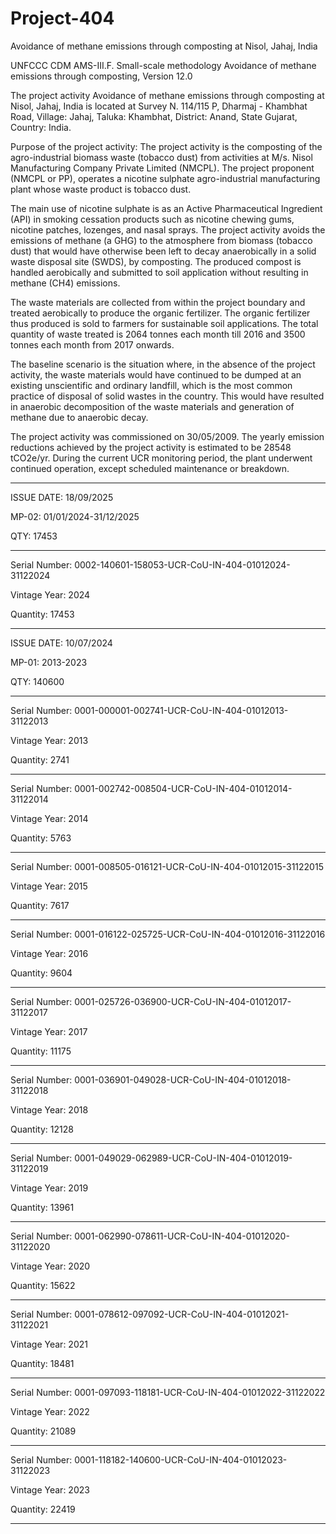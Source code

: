 # Project-404
Avoidance of methane emissions through composting at Nisol, Jahaj, India

UNFCCC CDM AMS-III.F. Small-scale
methodology Avoidance of methane emissions
through composting, Version 12.0

The project activity Avoidance of methane emissions through composting at Nisol, Jahaj, India
is located at Survey N. 114/115 P, Dharmaj - Khambhat Road, Village: Jahaj, Taluka: Khambhat,
District: Anand, State Gujarat, Country: India.

Purpose of the project activity:
The project activity is the composting of the agro-industrial biomass waste (tobacco dust) from
activities at M/s. Nisol Manufacturing Company Private Limited (NMCPL). The project
proponent (NMCPL or PP), operates a nicotine sulphate agro-industrial manufacturing plant whose
waste product is tobacco dust.

The main use of nicotine sulphate is as an Active Pharmaceutical Ingredient (API) in smoking
cessation products such as nicotine chewing gums, nicotine patches, lozenges, and nasal sprays.
The project activity avoids the emissions of methane (a GHG) to the atmosphere from biomass
(tobacco dust) that would have otherwise been left to decay anaerobically in a solid waste disposal
site (SWDS), by composting. The produced compost is handled aerobically and submitted to soil
application without resulting in methane (CH4) emissions.

The waste materials are collected from within the project boundary and treated aerobically to
produce the organic fertilizer. The organic fertilizer thus produced is sold to farmers for
sustainable soil applications. The total quantity of waste treated is 2064 tonnes each month till
2016 and 3500 tonnes each month from 2017 onwards.

The baseline scenario is the situation where, in the absence of the project activity, the waste
materials would have continued to be dumped at an existing unscientific and ordinary landfill,
which is the most common practice of disposal of solid wastes in the country. This would have
resulted in anaerobic decomposition of the waste materials and generation of methane due to
anaerobic decay.

The project activity was commissioned on 30/05/2009. The yearly emission reductions achieved
by the project activity is estimated to be 28548 tCO2e/yr. During the current UCR monitoring
period, the plant underwent continued operation, except scheduled maintenance or breakdown.
_______
ISSUE DATE: 18/09/2025

MP-02: 01/01/2024-31/12/2025

QTY: 17453
_________
Serial Number: 0002-140601-158053-UCR-CoU-IN-404-01012024-31122024

Vintage Year: 2024

Quantity: 17453
___________
ISSUE DATE: 10/07/2024

MP-01: 2013-2023

QTY: 140600
_____________
Serial Number: 0001-000001-002741-UCR-CoU-IN-404-01012013-31122013

Vintage Year: 2013

Quantity: 2741
______________
Serial Number: 0001-002742-008504-UCR-CoU-IN-404-01012014-31122014

Vintage Year: 2014

Quantity: 5763
___________
Serial Number: 0001-008505-016121-UCR-CoU-IN-404-01012015-31122015

Vintage Year: 2015

Quantity: 7617
_______________
Serial Number: 0001-016122-025725-UCR-CoU-IN-404-01012016-31122016

Vintage Year: 2016

Quantity: 9604
_________________
Serial Number: 0001-025726-036900-UCR-CoU-IN-404-01012017-31122017

Vintage Year: 2017

Quantity: 11175
______________
Serial Number: 0001-036901-049028-UCR-CoU-IN-404-01012018-31122018

Vintage Year: 2018

Quantity: 12128
______________
Serial Number: 0001-049029-062989-UCR-CoU-IN-404-01012019-31122019

Vintage Year: 2019

Quantity: 13961
_______________
Serial Number: 0001-062990-078611-UCR-CoU-IN-404-01012020-31122020

Vintage Year: 2020

Quantity: 15622
________
Serial Number: 0001-078612-097092-UCR-CoU-IN-404-01012021-31122021

Vintage Year: 2021

Quantity: 18481
______________
Serial Number: 0001-097093-118181-UCR-CoU-IN-404-01012022-31122022

Vintage Year: 2022

Quantity: 21089
_______________
Serial Number: 0001-118182-140600-UCR-CoU-IN-404-01012023-31122023

Vintage Year: 2023

Quantity: 22419
________________




